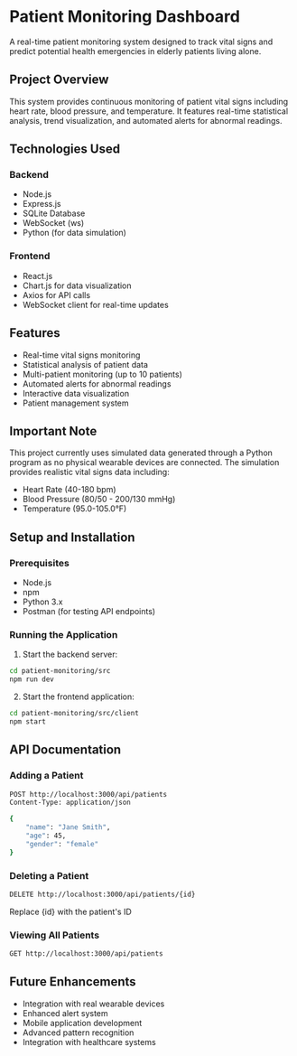 # Patient Monitoring Dashboard

A real-time patient monitoring system designed to track vital signs and predict potential health emergencies in elderly patients living alone.

## Project Overview

This system provides continuous monitoring of patient vital signs including heart rate, blood pressure, and temperature. It features real-time statistical analysis, trend visualization, and automated alerts for abnormal readings.

## Technologies Used

### Backend
- Node.js
- Express.js
- SQLite Database
- WebSocket (ws)
- Python (for data simulation)

### Frontend
- React.js
- Chart.js for data visualization
- Axios for API calls
- WebSocket client for real-time updates

## Features

- Real-time vital signs monitoring
- Statistical analysis of patient data
- Multi-patient monitoring (up to 10 patients)
- Automated alerts for abnormal readings
- Interactive data visualization
- Patient management system

## Important Note

This project currently uses simulated data generated through a Python program as no physical wearable devices are connected. The simulation provides realistic vital signs data including:
- Heart Rate (40-180 bpm)
- Blood Pressure (80/50 - 200/130 mmHg)
- Temperature (95.0-105.0°F)

## Setup and Installation

### Prerequisites
- Node.js
- npm
- Python 3.x
- Postman (for testing API endpoints)

### Running the Application

1. Start the backend server:
```bash
cd patient-monitoring/src
npm run dev
```

2. Start the frontend application:
```bash
cd patient-monitoring/src/client
npm start
```

## API Documentation

### Adding a Patient
```bash
POST http://localhost:3000/api/patients
Content-Type: application/json

{
    "name": "Jane Smith",
    "age": 45,
    "gender": "female"
}
```

### Deleting a Patient
```bash
DELETE http://localhost:3000/api/patients/{id}
```
Replace {id} with the patient's ID

### Viewing All Patients
```bash
GET http://localhost:3000/api/patients
```

## Future Enhancements
- Integration with real wearable devices
- Enhanced alert system
- Mobile application development
- Advanced pattern recognition
- Integration with healthcare systems

